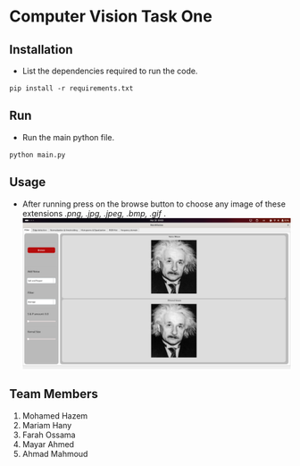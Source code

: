 # Computer Vision Task One

## Installation
- List the dependencies required to run the code.
``` shell
pip install -r requirements.txt
```

## Run
- Run the main python file.
``` shell
python main.py
```

## Usage
- After running press on the browse button to choose any image of these extensions *.png, .jpg, .jpeg, .bmp, .gif* .
![mainWindow](./assets/MainWindow.png)


## Team Members
1. Mohamed Hazem
2. Mariam Hany
3. Farah Ossama
4. Mayar Ahmed
5. Ahmad Mahmoud